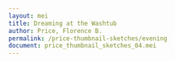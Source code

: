 ```yaml
---
layout: mei
title: Dreaming at the Washtub
author: Price, Florence B.
permalink: /price-thumbnail-sketches/evening
document: price_thumbnail_sketches_04.mei
---
```


